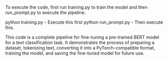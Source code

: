 To execute the code, first run training.py to train the model and then run_prompt.py to execute the pipeline.

python training.py - Execute this first
python run_prompt.py - Then execute this.

This code is a complete pipeline for fine-tuning a pre-trained BERT model for a text classification task. 
It demonstrates the process of preparing a dataset, tokenizing text, converting it into a PyTorch-compatible format, training the model,
and saving the fine-tuned model for future use.